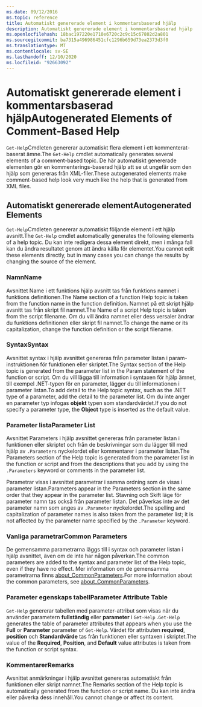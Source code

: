 ```yaml
---
ms.date: 09/12/2016
ms.topic: reference
title: Automatiskt genererade element i kommentarsbaserad hjälp
description: Automatiskt genererade element i kommentarsbaserad hjälp
ms.openlocfilehash: 18bac197220e1710e6720c2c9c15c67802d2a801
ms.sourcegitcommit: ba7315a496986451cfc1296b659d73ea2373d3f0
ms.translationtype: MT
ms.contentlocale: sv-SE
ms.lasthandoff: 12/10/2020
ms.locfileid: "92663092"
---
```

# <a name="autogenerated-elements-of-comment-based-help"></a><span data-ttu-id="61a0a-103">Automatiskt genererade element i kommentarsbaserad hjälp</span><span class="sxs-lookup"><span data-stu-id="61a0a-103">Autogenerated Elements of Comment-Based Help</span></span>

<span data-ttu-id="61a0a-104">`Get-Help`Cmdleten genererar automatiskt flera element i ett kommenterat-baserat ämne.</span><span class="sxs-lookup"><span data-stu-id="61a0a-104">The `Get-Help` cmdlet automatically generates several elements of a comment-based topic.</span></span> <span data-ttu-id="61a0a-105">De här automatiskt genererade elementen gör en kommenterings-baserad hjälp att se ut ungefär som den hjälp som genereras från XML-filer.</span><span class="sxs-lookup"><span data-stu-id="61a0a-105">These autogenerated elements make comment-based help look very much like the help that is generated from XML files.</span></span>

## <a name="autogenerated-elements"></a><span data-ttu-id="61a0a-106">Automatiskt genererade element</span><span class="sxs-lookup"><span data-stu-id="61a0a-106">Autogenerated Elements</span></span>

<span data-ttu-id="61a0a-107">`Get-Help`Cmdleten genererar automatiskt följande element i ett hjälp avsnitt.</span><span class="sxs-lookup"><span data-stu-id="61a0a-107">The `Get-Help` cmdlet automatically generates the following elements of a help topic.</span></span> <span data-ttu-id="61a0a-108">Du kan inte redigera dessa element direkt, men i många fall kan du ändra resultatet genom att ändra källa för elementet.</span><span class="sxs-lookup"><span data-stu-id="61a0a-108">You cannot edit these elements directly, but in many cases you can change the results by changing the source of the element.</span></span>

### <a name="name"></a><span data-ttu-id="61a0a-109">Namn</span><span class="sxs-lookup"><span data-stu-id="61a0a-109">Name</span></span>

<span data-ttu-id="61a0a-110">Avsnittet Name i ett funktions hjälp avsnitt tas från funktions namnet i funktions definitionen.</span><span class="sxs-lookup"><span data-stu-id="61a0a-110">The Name section of a function Help topic is taken from the function name in the function definition.</span></span> <span data-ttu-id="61a0a-111">Namnet på ett skript hjälp avsnitt tas från skript fil namnet.</span><span class="sxs-lookup"><span data-stu-id="61a0a-111">The Name of a script Help topic is taken from the script filename.</span></span> <span data-ttu-id="61a0a-112">Om du vill ändra namnet eller dess versaler ändrar du funktions definitionen eller skript fil namnet.</span><span class="sxs-lookup"><span data-stu-id="61a0a-112">To change the name or its capitalization, change the function definition or the script filename.</span></span>

### <a name="syntax"></a><span data-ttu-id="61a0a-113">Syntax</span><span class="sxs-lookup"><span data-stu-id="61a0a-113">Syntax</span></span>

<span data-ttu-id="61a0a-114">Avsnittet syntax i hjälp avsnittet genereras från parameter listan i param-instruktionen för funktionen eller skriptet.</span><span class="sxs-lookup"><span data-stu-id="61a0a-114">The Syntax section of the Help topic is generated from the parameter list in the Param statement of the function or script.</span></span> <span data-ttu-id="61a0a-115">Om du vill lägga till information i syntaxen för hjälp ämnet, till exempel .NET-typen för en parameter, lägger du till informationen i parameter listan.</span><span class="sxs-lookup"><span data-stu-id="61a0a-115">To add detail to the Help topic syntax, such as the .NET type of a parameter, add the detail to the parameter list.</span></span> <span data-ttu-id="61a0a-116">Om du inte anger en parameter typ infogas **objekt** typen som standardvärdet.</span><span class="sxs-lookup"><span data-stu-id="61a0a-116">If you do not specify a parameter type, the **Object** type is inserted as the default value.</span></span>

### <a name="parameter-list"></a><span data-ttu-id="61a0a-117">Parameter lista</span><span class="sxs-lookup"><span data-stu-id="61a0a-117">Parameter List</span></span>

<span data-ttu-id="61a0a-118">Avsnittet Parameters i hjälp avsnittet genereras från parameter listan i funktionen eller skriptet och från de beskrivningar som du lägger till med hjälp av `.Parameters` nyckelordet eller kommentarer i parameter listan.</span><span class="sxs-lookup"><span data-stu-id="61a0a-118">The Parameters section of the Help topic is generated from the parameter list in the function or script and from the descriptions that you add by using the `.Parameters` keyword or comments in the parameter list.</span></span>

<span data-ttu-id="61a0a-119">Parametrar visas i avsnittet parametrar i samma ordning som de visas i parameter listan.</span><span class="sxs-lookup"><span data-stu-id="61a0a-119">Parameters appear in the Parameters section in the same order that they appear in the parameter list.</span></span> <span data-ttu-id="61a0a-120">Stavning och Skift läge för parameter namn tas också från parameter listan. Det påverkas inte av det parameter namn som anges av `.Parameter` nyckelordet.</span><span class="sxs-lookup"><span data-stu-id="61a0a-120">The spelling and capitalization of parameter names is also taken from the parameter list; it is not affected by the parameter name specified by the `.Parameter` keyword.</span></span>

### <a name="common-parameters"></a><span data-ttu-id="61a0a-121">Vanliga parametrar</span><span class="sxs-lookup"><span data-stu-id="61a0a-121">Common Parameters</span></span>

<span data-ttu-id="61a0a-122">De gemensamma parametrarna läggs till i syntax och parameter listan i hjälp avsnittet, även om de inte har någon påverkan.</span><span class="sxs-lookup"><span data-stu-id="61a0a-122">The common parameters are added to the syntax and parameter list of the Help topic, even if they have no effect.</span></span> <span data-ttu-id="61a0a-123">Mer information om de gemensamma parametrarna finns [about_CommonParameters](/powershell/module/microsoft.powershell.core/about/about_commonparameters).</span><span class="sxs-lookup"><span data-stu-id="61a0a-123">For more information about the common parameters, see [about_CommonParameters](/powershell/module/microsoft.powershell.core/about/about_commonparameters).</span></span>

### <a name="parameter-attribute-table"></a><span data-ttu-id="61a0a-124">Parameter egenskaps tabell</span><span class="sxs-lookup"><span data-stu-id="61a0a-124">Parameter Attribute Table</span></span>

<span data-ttu-id="61a0a-125">`Get-Help` genererar tabellen med parameter-attribut som visas när du använder parametern **fullständig** eller **parameter** i `Get-Help` .</span><span class="sxs-lookup"><span data-stu-id="61a0a-125">`Get-Help` generates the table of parameter attributes that appears when you use the **Full** or **Parameter** parameter of `Get-Help`.</span></span> <span data-ttu-id="61a0a-126">Värdet för attributen **required**, **position** och **Standardvärde** tas från funktionen eller syntaxen i skriptet.</span><span class="sxs-lookup"><span data-stu-id="61a0a-126">The value of the **Required**, **Position**, and **Default** value attributes is taken from the function or script syntax.</span></span>

### <a name="remarks"></a><span data-ttu-id="61a0a-127">Kommentarer</span><span class="sxs-lookup"><span data-stu-id="61a0a-127">Remarks</span></span>

<span data-ttu-id="61a0a-128">Avsnittet anmärkningar i hjälp avsnittet genereras automatiskt från funktionen eller skript namnet.</span><span class="sxs-lookup"><span data-stu-id="61a0a-128">The Remarks section of the Help topic is automatically generated from the function or script name.</span></span>
<span data-ttu-id="61a0a-129">Du kan inte ändra eller påverka dess innehåll.</span><span class="sxs-lookup"><span data-stu-id="61a0a-129">You cannot change or affect its content.</span></span>
